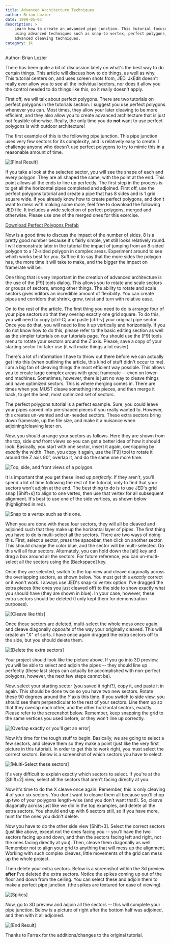 ```yaml
---
title: Advanced Architecture Techniques
author: Brian Lozier
date: 1999-05-03
description: >
    Learn how to create an advanced pipe junction. This tutorial focuses on 
    using advanced techniques such as snap-to vertex, perfect polygons, and 
    advanced cleaving techniques.
category: jk
---
```


Author: Brian Lozier

There has been quite a bit of discussion lately on what's the best way
to do certain things. This article will discuss how to do things, as
well as why. This tutorial centers on, and uses screen shots from, JED.
JkEdit doesn't really ever allow you to see all the individual sectors,
nor does it allow you the control needed to do things like this, so it
really doesn't apply.

First off, we will talk about perfect polygons. There are two tutorials
on perfect polygons in the tutorials section. I suggest you use perfect
polygons whenever you can. Most times, they allow your later cleaving to
be more efficient, and they also allow you to create advanced
architecture that is just not feasible otherwise. Really, the only time
you do **not** want to use perfect polygons is with outdoor
architecture\!

The first example of this is the following pipe junction. This pipe
junction uses very few sectors for its complexity, and is relatively
easy to create. I challenge anyone who doesn't use perfect polygons to
try to mimic this in a reasonable amount of time.

![\[Final Result\]](final.gif)

If you take a look at the selected sector, you will see the shape of
each and every polygon. They are all shaped the same, with the point at
the end. This point allows all the ends to line up perfectly. The first
step in the process is to get all the horizontal pipes completed and
adjoined. First off, use the perfect polygons tutorial and create a pipe
that has 8 sides and is 1 grid square wide. If you already know how to
create perfect polygons, and don't want to mess with making some more,
feel free to download the following JED file.  It includes a wide selection of
perfect polygons, merged and otherwise. Please use one of the merged
ones for this exercise.

[Download Perfect Polygons Prefab](perfect_polygon_prefab.jed)

Now is a good time to discuss the impact of the number of sides. 8 is a
pretty good number because it's fairly simple, yet still looks
relatively round. I will demonstrate later in the tutorial the impact of
jumping from an 8-sided polygon to a 12-sided polygon in complex areas.
Experiment around to see which works best for you. Suffice it to say
that the more sides the polygon has, the more time it will take to make,
and the bigger the impact on framerate will be.

One thing that is very important in the creation of advanced
architecture is the use of the \[F9\] tools dialog. This allows you to
rotate and scale sectors or groups of sectors, among other things. The
ability to rotate and scale sectors gives editors an incredible amount
of flexibility. You can create pipes and corridors that shrink, grow,
twist and turn with relative ease.

On to the rest of the article. The first thing you need to do is arrange
four of your pipe sectors so that they overlap exactly one grid square.
To do this, you will need to copy \[ctrl-C\] and paste \[ctrl-v\] your
original pipe sector. Once you do that, you will need to line it up
vertically and horizontally. If you do not know how to do this, please
refer to the basic editing section as well as the simpler tutorials on
our tutorials page. You should use the \[F9\] tools menu to rotate your
sectors around the *Z* axis. Please, save a copy of your starting sector
for later use (it will make things a lot easier).

There's a lot of information I have to throw out there before we can
actually get into this (when outlining the article, this kind of stuff
didn't occur to me). I am a big fan of cleaving things the most
efficient way possible. This allows you to create large complex areas
with great framerate -- even on lower-end machines. Sometimes, however,
there is just no way to cleave things and have optimized sectors. This
is where merging comes in. There are times when you MUST cleave
something into pieces, and then merge it back, to get the best, most
optimized set of sectors.

The perfect polygons tutorial is a perfect example. Sure, you could
leave your pipes carved into pie-shaped pieces if you really wanted to.
However, this creates un-wanted and un-needed sectors. These extra
sectors bring down framerate, up the file size, and make it a nuisance
when adjoining/cleaving later on.

Now, you should arrange your sectors as follows. Here they are shown
from the top, side *and* front views so you can get a better idea of how
it should look. Basically, you start with one sector, insert it again,
overlapping by *exactly* the width. Then, you copy it again, use the
\[F9\] tool to rotate it around the Z axis 90°, overlap it, and do the
same one more time.

![Top, side, and front views of a polygon.](1.gif)

It is important that you get these lined up *perfectly*. If they aren't,
you'll spend a lot of time following the rest of the tutorial, only to
find that your sectors won't adjoin at the end. The best thing to do is
to use JED's grid snap \[Shift+s\] to align to one vertex, then use that
vertex for all subsequent alignment. It's best to use one of the side
vertices, as shown below (highlighted in red).

![Snap to a vertex such as this one.](snap-to.gif)

When you are done with these four sectors, they will all be cleaved and
adjoined such that they make up the horizontal layer of pipes. The first
thing you have to do is multi-select all the sectors. There are two ways
of doing this. First, select a sector, press the spacebar, then click on
another sector. This should change the color blue, and the sector will
be multi-selected. Do this will all four sectors. Alternately, you can
hold down the \[alt\] key and drag a box around all the sectors. For
future reference, you can un-multi-select all the sectors using the
\[Backspace\] key.

Once they are selected, switch to the top view and cleave diagonally
across the overlapping sectors, as shown below. You must get this
*exactly* correct or it won't work. I always use JED's snap-to vertex
option. I've dragged the extra pieces (the ones you just cleaved off) to
the side to show exactly what you should have (they are shown in blue).
In your case, however, these extra sectors should be deleted (I only
kept them for demonstration purposes).

![\[Cleave like this\]](2.gif)

Once those sectors are deleted, multi-select the whole mess once again,
and cleave diagonally *opposite* of the way your originally cleaved.
This will create an "X" of sorts. I have once again dragged the extra
sectors off to the side, but you should delete them.

![\[Delete the extra sectors\]](3.gif)

Your project should look like the picture above. If you go into 3D
preview, you will be able to select and adjoin the pipes -- they should
line up perfectly (these last steps can actually be accomplished with
non-perfect polygons, however, the next few steps cannot be).

Now, select your starting sector (you saved it right?), copy it, and
paste it in again. This should be done twice so you have two new
sectors. Rotate these 90 degrees around the *Y* axis this time. If you
switch to side view, you should see them perpendicular to the rest of
your sectors. Line them up so that they overlap each other, and the
other horizontal sectors, exactly. Please refer to the screenshot below.
Remember, keep snapping the grid to the same vertices you used before,
or they won't line up correctly.

![\[Overlap exactly or you'll get an error\]](4.gif)

Now it's time for the tough stuff to begin. Basically, we are going to
select a few sectors, and cleave them so they make a point (just like
the very first picture in this tutorial). In order to get this to work
right, you must select the correct sectors. Below is a screenshot of
which sectors you have to select.

![\[Multi-Select these sectors\]](correct.gif)

It's very difficult to explain exactly which sectors to select. If
you're at the \[Shift+2\] view, select all the sectors that aren't
facing directly at you.

Now it's time to do the X cleave once again. Remember, this is only
cleaving 4 of your six sectors. You don't want to cleave them all
because you'll chop up two of your polygons length-wise (and you don't
want that\!). So, cleave diagonally across just like we did in the top
examples, and delete all the extra sectors. You should end up with 6
sectors still, so if you have more, hunt for the ones you didn't delete.

Now you have to do the other side view \[Shift+3\]. Select the correct
sectors (just like above, except not the ones facing you -- you'll have
the two sectors facing up and down, and then the sectors facing left and
right, not the ones facing directly at you). Then, cleave them
diagonally as well. Remember not to align your grid to anything that
will mess up the alignment. Working with such complex cleaves, little
movements of the grid can mess up the whole project.

Then delete your extra sectors. Below is a screenshot within the 3d
preview **after** I've deleted the extra sectors. Notice the spikes
coming up out of the floor and down from the ceiling. You can select
these and adjoin them to make a perfect pipe junction. (the spikes are
textured for ease of viewing).

![\[Spikes\]](spikes.gif)

Now, go to 3D preview and adjoin all the sectors -- this will complete
your pipe junction. Below is a picture of right after the bottom half
was adjoined, and then with it all adjoined.

![\[End Result\]](finally.gif)

Thanks to Farrax for the additions/changes to the original tutorial.
